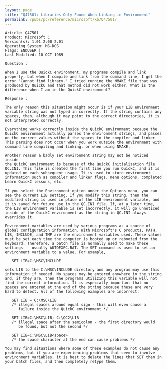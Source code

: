 ```yaml
---
layout: page
title: "Q47501: Libraries Only Found When Linking in Environment"
permalink: /pubs/pc/reference/microsoft/kb/Q47501/
---
```


	Article: Q47501
	Product: Microsoft C
	Version(s): 1.01 2.00 2.01
	Operating System: MS-DOS
	Flags: ENDUSER |
	Last Modified: 10-OCT-1989
	
	Question :
	
	When I use the QuickC environment, my programs compile and link
	properly, but when I compile and link from the command line, I get the
	error "Cannot find library." I tried running the NMAKE file that was
	produced by QuickC and that method did not work either. What is the
	difference when I am in the QuickC environment?
	
	Response :
	
	The only reason this situation might occur is if your LIB environment
	variable string was not typed in correctly. If the string contains any
	spaces, then, although it may point to the correct directories, it is
	not interpreted correctly.
	
	Everything works correctly inside the QuickC environment because the
	QuickC environment actually parses the environment strings, and passes
	on the correct values without the spaces to the compiler and linker.
	This parsing does not occur when you work outside the environment with
	command line compiling and linking, or when using NMAKE.
	
	Another reason a badly set environment string may not be noticed inside
	the QuickC environment is because of the QuickC initialization file
	QC.INI. This file is created the first time you run QuickC, and it is
	updated on each subsequent usage. It is used to store environment
	information such as compiler and linker flags, menu options, completed
	Learn QuickC lessons, etc.
	
	If you select the Environment option under the Options menu, you can
	see the current LIB setting. If you modify this string, then the
	modified string is used in place of the LIB environment variable, and
	it is saved for future use in the QC.INI file. If, at a later time,
	the LIB environment variable is set incorrectly, it will go unnoticed
	inside of the QuickC environment as the string in QC.INI always
	overrides it.
	
	Environment variables are used by various programs as a source of
	global configuration information. With Microsoft's C products, PATH,
	LIB, INCLUDE, and TMP are the environment variables used. These values
	must be set each time the computer is booted up or rebooted from the
	keyboard. Therefore, a batch file is normally used to make these
	settings -- usually AUTOEXEC.BAT. The SET command is used to set an
	environment variable to a value. For example,
	
	   SET LIB=C:\MSC\INCLUDE
	
	sets LIB to the C:\MSC\INCLUDE directory and any program may use this
	information if needed. No spaces may be entered anywhere in the string
	and, if they are, then the programs utilizing this variable will not
	find the correct information. It is especially important that no
	spaces are entered at the end of the string because these are very
	hard to detect. All of the following examples are incorrect:
	
	   SET LIB = C:\MSC\LIB
	   /* illegal spaces around equal sign - this will even cause a
	      failure inside the QuickC environment */
	
	   SET LIB=C:\MSC\LIB; C:\QC2\LIB
	   /* illegal space after the semicolon - the first directory would
	      be found, but not the second */
	
	   SET LIB=C:\MSC\LIB<space>
	   /* the space character at the end can cause problems */
	
	You may find situations where some of these examples do not cause any
	problems, but if you are experiencing problems that seem to involve
	environment variables, it is best to delete the lines that SET them in
	your batch files, and then completely retype them.
